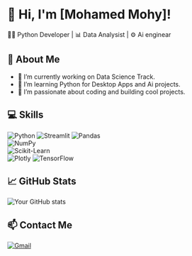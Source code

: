 # 👋 Hi, I'm [Mohamed Mohy]!
🧑‍💻 Python Developer | 📊 Data Analysist | ⚙️ Ai enginear

## 🌟 About Me
- 🤖 I’m currently working on Data Science Track.
- 🧠 I’m learning Python for Desktop Apps and Ai projects.
- 🚀 I’m passionate about coding and building cool projects.

## 💻 Skills
![Python](https://img.shields.io/badge/Python-3776AB?style=for-the-badge&logo=python&logoColor=white)
![Streamlit](https://img.shields.io/badge/Streamlit-FF4B4B?style=for-the-badge&logo=streamlit&logoColor=white)
![Pandas](https://img.shields.io/badge/Pandas-150458?style=for-the-badge&logo=pandas&logoColor=white)  
![NumPy](https://img.shields.io/badge/NumPy-013243?style=for-the-badge&logo=numpy&logoColor=white)  
![Scikit-Learn](https://img.shields.io/badge/Scikit--Learn-F7931E?style=for-the-badge&logo=scikit-learn&logoColor=white)  
![Plotly](https://img.shields.io/badge/Plotly-3F4F75?style=for-the-badge&logo=plotly&logoColor=white)
![TensorFlow](https://img.shields.io/badge/TensorFlow-FF6F00?style=for-the-badge&logo=tensorflow&logoColor=white)

## 📈 GitHub Stats
![Your GitHub stats](https://github-readme-stats.vercel.app/api?username=MohamedMohy0&show_icons=true&theme=dark)

## 📫 Contact Me
[![Gmail](https://img.shields.io/badge/Email-D14836?style=for-the-badge&logo=gmail&logoColor=white)](mailto:mohmmadmohy52@gmail.com)
